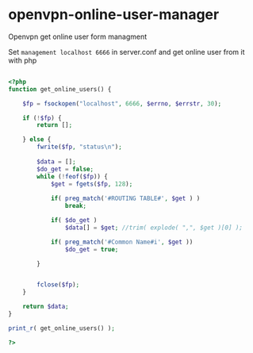 # openvpn-online-user-manager
Openvpn get online user form managment

Set ```management localhost 6666``` in server.conf and get online user from it with php

```php

<?php
function get_online_users() {

	$fp = fsockopen("localhost", 6666, $errno, $errstr, 30);

	if (!$fp) {
		return [];

	} else {
	    fwrite($fp, "status\n");
	
	    $data = [];
	    $do_get = false;
	    while (!feof($fp)) {
	        $get = fgets($fp, 128);
	  
	    	if( preg_match('#ROUTING TABLE#', $get ) )
	    		break;

	        if( $do_get )
	    		$data[] = $get; //trim( explode( ",", $get )[0] );

	        if( preg_match('#Common Name#i', $get ))
	        	$do_get = true;

	    }


	    fclose($fp);
	}

	return $data;
}

print_r( get_online_users() );

?>
```
